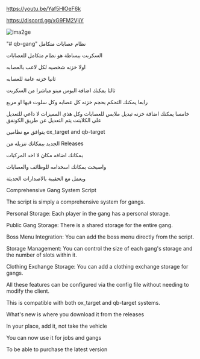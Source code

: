 https://youtu.be/Yaf5HlOeF6k

https://discord.gg/xG9FM2VjjY

![ima2ge](https://github.com/amwarss/qb-gangs/assets/89148697/d3ffd919-1610-4037-9d95-56dfdb4b7e1e)


"# qb-gang" 
نظام عصابات متكامل 

السكربت ببساطة هو نظام متكامل للعصابات 

 اولا خزنه شخصيه لكل لاعب بالعصابه 

 ثانيا خزنه عامة للعصابه 

ثالثا يمكنك اضافة البوس مينو مباشرا من السكربت 

رابعا يمكنك التحكم بحجم خزنه كل عصابه وكل سلوت فيها او مربع

خامسا يمكنك اضافة خزنه تبديل ملابس للعصابات وكل هذي المميزات لا داعي للتعديل على الكلاينت يتم التعديل عن طريق الكونفق

يتوافق مع نظامين ox_target and qb-target

الجديد ببمكانك تنزيله من Releases 

بمكانك اضافه مكان لا اخد المركبات 

واصبحت بمكانك اسخدامه للوظائف والعصابات

ويعمل مع الحقيبة بالاصدارات الحديثة


Comprehensive Gang System Script

The script is simply a comprehensive system for gangs.

Personal Storage: Each player in the gang has a personal storage.

Public Gang Storage: There is a shared storage for the entire gang.

Boss Menu Integration: You can add the boss menu directly from the script.

Storage Management: You can control the size of each gang's storage and the number of slots within it.

Clothing Exchange Storage: You can add a clothing exchange storage for gangs.

All these features can be configured via the config file without needing to modify the client.

This is compatible with both ox_target and qb-target systems.

What's new is where you download it from the releases 

In your place, add it, not take the vehicle 

You can now use it for jobs and gangs

To be able to purchase the latest version
